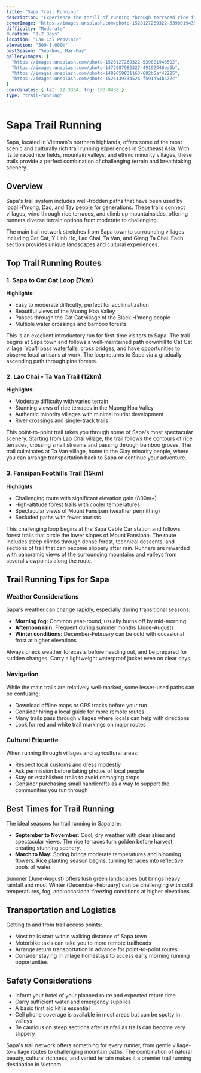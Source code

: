 ```yaml
---
title: "Sapa Trail Running"
description: "Experience the thrill of running through terraced rice fields and mountain villages on these stunning trails in Sapa."
coverImage: "https://images.unsplash.com/photo-1528127269322-539801943592"
difficulty: "Moderate"
duration: "1-2 Days"
location: "Lao Cai Province"
elevation: "500-1,000m"
bestSeason: "Sep-Nov, Mar-May"
galleryImages: [
  "https://images.unsplash.com/photo-1528127269322-539801943592",
  "https://images.unsplash.com/photo-1472087982327-49192446ed6b",
  "https://images.unsplash.com/photo-1489659831163-682b5af42225",
  "https://images.unsplash.com/photo-1526139334526-f591a54b477c"
]
coordinates: { lat: 22.3364, lng: 103.8438 }
type: "trail-running"
---
```


# Sapa Trail Running

Sapa, located in Vietnam's northern highlands, offers some of the most scenic and culturally rich trail running experiences in Southeast Asia. With its terraced rice fields, mountain valleys, and ethnic minority villages, these trails provide a perfect combination of challenging terrain and breathtaking scenery.

## Overview

Sapa's trail system includes well-trodden paths that have been used by local H'mong, Dao, and Tay people for generations. These trails connect villages, wind through rice terraces, and climb up mountainsides, offering runners diverse terrain options from moderate to challenging.

The main trail network stretches from Sapa town to surrounding villages including Cat Cat, Y Linh Ho, Lao Chai, Ta Van, and Giang Ta Chai. Each section provides unique landscapes and cultural experiences.

## Top Trail Running Routes

### 1. Sapa to Cat Cat Loop (7km)

**Highlights:**
- Easy to moderate difficulty, perfect for acclimatization
- Beautiful views of the Muong Hoa Valley
- Passes through the Cat Cat village of the Black H'mong people
- Multiple water crossings and bamboo forests

This is an excellent introductory run for first-time visitors to Sapa. The trail begins at Sapa town and follows a well-maintained path downhill to Cat Cat village. You'll pass waterfalls, cross bridges, and have opportunities to observe local artisans at work. The loop returns to Sapa via a gradually ascending path through pine forests.

### 2. Lao Chai - Ta Van Trail (12km)

**Highlights:**
- Moderate difficulty with varied terrain
- Stunning views of rice terraces in the Muong Hoa Valley
- Authentic minority villages with minimal tourist development
- River crossings and single-track trails

This point-to-point trail takes you through some of Sapa's most spectacular scenery. Starting from Lao Chai village, the trail follows the contours of rice terraces, crossing small streams and passing through bamboo groves. The trail culminates at Ta Van village, home to the Giay minority people, where you can arrange transportation back to Sapa or continue your adventure.

### 3. Fansipan Foothills Trail (15km)

**Highlights:**
- Challenging route with significant elevation gain (800m+)
- High-altitude forest trails with cooler temperatures
- Spectacular views of Mount Fansipan (weather permitting)
- Secluded paths with fewer tourists

This challenging loop begins at the Sapa Cable Car station and follows forest trails that circle the lower slopes of Mount Fansipan. The route includes steep climbs through dense forest, technical descents, and sections of trail that can become slippery after rain. Runners are rewarded with panoramic views of the surrounding mountains and valleys from several viewpoints along the route.

## Trail Running Tips for Sapa

### Weather Considerations

Sapa's weather can change rapidly, especially during transitional seasons:

- **Morning fog:** Common year-round, usually burns off by mid-morning
- **Afternoon rain:** Frequent during summer months (June-August)
- **Winter conditions:** December-February can be cold with occasional frost at higher elevations

Always check weather forecasts before heading out, and be prepared for sudden changes. Carry a lightweight waterproof jacket even on clear days.

### Navigation

While the main trails are relatively well-marked, some lesser-used paths can be confusing:

- Download offline maps or GPS tracks before your run
- Consider hiring a local guide for more remote routes
- Many trails pass through villages where locals can help with directions
- Look for red and white trail markings on major routes

### Cultural Etiquette

When running through villages and agricultural areas:

- Respect local customs and dress modestly
- Ask permission before taking photos of local people
- Stay on established trails to avoid damaging crops
- Consider purchasing small handicrafts as a way to support the communities you run through

## Best Times for Trail Running

The ideal seasons for trail running in Sapa are:

- **September to November:** Cool, dry weather with clear skies and spectacular views. The rice terraces turn golden before harvest, creating stunning scenery.
- **March to May:** Spring brings moderate temperatures and blooming flowers. Rice planting season begins, turning terraces into reflective pools of water.

Summer (June-August) offers lush green landscapes but brings heavy rainfall and mud. Winter (December-February) can be challenging with cold temperatures, fog, and occasional freezing conditions at higher elevations.

## Transportation and Logistics

Getting to and from trail access points:

- Most trails start within walking distance of Sapa town
- Motorbike taxis can take you to more remote trailheads
- Arrange return transportation in advance for point-to-point routes
- Consider staying in village homestays to access early morning running opportunities

## Safety Considerations

- Inform your hotel of your planned route and expected return time
- Carry sufficient water and emergency supplies
- A basic first aid kit is essential
- Cell phone coverage is available in most areas but can be spotty in valleys
- Be cautious on steep sections after rainfall as trails can become very slippery

Sapa's trail network offers something for every runner, from gentle village-to-village routes to challenging mountain paths. The combination of natural beauty, cultural richness, and varied terrain makes it a premier trail running destination in Vietnam.
